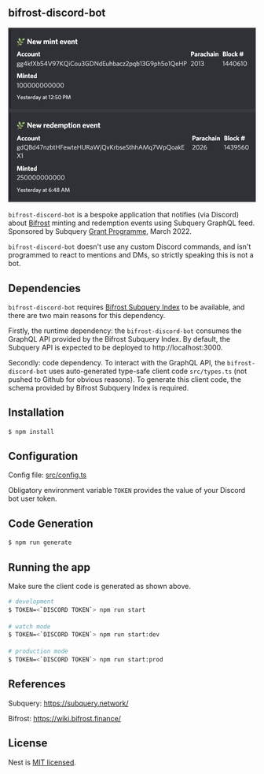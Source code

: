 ## bifrost-discord-bot

<img src="./img/bifrost_demo_notifications.png" alt="Example of Discord notifications"/>

`bifrost-discord-bot` is a bespoke application that notifies (via Discord) about [Bifrost](https://bifrost.subscan.io/) minting and redemption events using Subquery GraphQL feed. Sponsored by Subquery [Grant Programme](https://subquery.network/grants), March 2022. 

`bifrost-discord-bot` doesn't use any custom Discord commands, and isn't programmed to react to mentions and DMs, so strictly speaking this is not a bot.

## Dependencies

`bifrost-discord-bot` requires [Bifrost Subquery Index](https://github.com/bifrost-finance/bifrost-subql) to be available, and there are two main reasons for this dependency. 

Firstly, the runtime dependency: the `bifrost-discord-bot` consumes the GraphQL API provided by the Bifrost Subquery Index. By default, the Subquery API is expected to be deployed to http://localhost:3000. 

Secondly: code dependency. To interact with the GraphQL API, the `bifrost-discord-bot` uses auto-generated type-safe client code `src/types.ts` (not pushed to Github for obvious reasons). To generate this client code, the schema provided by Bifrost Subquery Index is required. 

## Installation

```bash
$ npm install
```

## Configuration

Config file: [src/config.ts](./src/config.ts)

Obligatory environment variable `TOKEN` provides the value of your Discord bot user token. 

## Code Generation

```bash
$ npm run generate
```

## Running the app

Make sure the client code is generated as shown above. 

```bash
# development
$ TOKEN=<`DISCORD TOKEN`> npm run start

# watch mode
$ TOKEN=<`DISCORD TOKEN`> npm run start:dev

# production mode
$ TOKEN=<`DISCORD TOKEN`> npm run start:prod
```

## References

Subquery: https://subquery.network/

Bifrost: https://wiki.bifrost.finance/


## License

Nest is [MIT licensed](LICENSE).

